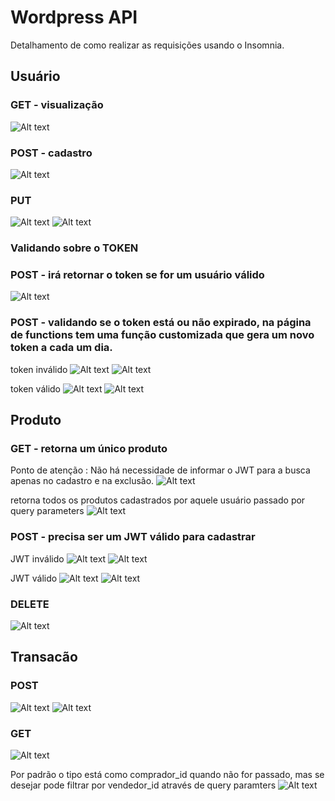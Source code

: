 # Wordpress API

Detalhamento de como realizar as requisições usando o Insomnia.

## Usuário
### GET - visualização
![Alt text](./images/image.png)

### POST - cadastro
![Alt text](./images/image-1.png)

### PUT
![Alt text](./images/image-2.png)
![Alt text](./images/image-3.png)

### Validando sobre o TOKEN
### POST - irá retornar o token se for um usuário válido
![Alt text](./images/image-4.png)

### POST - validando se o token está ou não expirado, na página de functions tem uma função customizada que gera um novo token a cada um dia.

token inválido
![Alt text](./images/image-5.png)
![Alt text](./images/image-6.png)

token válido
![Alt text](./images/image-7.png)
![Alt text](./images/image-8.png)

## Produto
### GET - retorna um único produto
Ponto de atenção : Não há necessidade de informar o JWT para a busca apenas no cadastro e na exclusão.
![Alt text](./images/image-9.png)

retorna todos os produtos cadastrados por aquele usuário passado por query parameters
![Alt text](./images/image-10.png)

### POST - precisa ser um JWT válido para cadastrar
JWT inválido
![Alt text](./images/image-11.png)
![Alt text](./images/image-12.png)

JWT válido
![Alt text](./images/image-13.png)
![Alt text](./images/image-14.png)

### DELETE
![Alt text](./images/image-15.png)




## Transacão
### POST
![Alt text](./images/image-16.png)
![Alt text](./images/image-17.png)

### GET
![Alt text](./images/image-18.png)

Por padrão o tipo está como comprador_id quando não for passado, mas se desejar pode filtrar por vendedor_id através de query paramters
![Alt text](./images/image-19.png)

